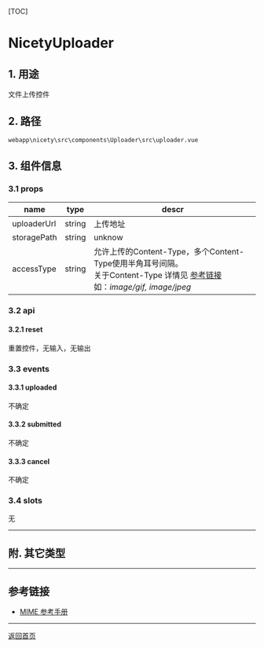 [TOC]

# NicetyUploader

## 1. 用途

文件上传控件

## 2. 路径

```
webapp\nicety\src\components\Uploader\src\uploader.vue
```

## 3. 组件信息

### 3.1 props

| name | type | descr |
|------|------|-------|
| uploaderUrl | string | 上传地址 |
| storagePath | string | unknow |
| accessType | string | 允许上传的Content-Type，多个Content-Type使用半角耳号间隔。<br/> 关于Content-Type 详情见 [参考链接](#refs) <br/> 如：*image/gif, image/jpeg* |

### 3.2 api

#### 3.2.1 reset

重置控件，无输入，无输出

### 3.3 events

#### 3.3.1 uploaded

不确定

#### 3.3.2 submitted

不确定

#### 3.3.3 cancel

不确定

### 3.4 slots

无

---

## 附. 其它类型

---

## <b id="refs"></b>参考链接

* [MIME 参考手册](http://www.w3school.com.cn/media/media_mimeref.asp)

---

[返回首页][back]

[back]: ../index.md